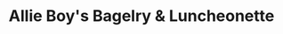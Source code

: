 ---
title: "Allie Boy's Bagelry & Luncheonette"
url: /milwaukee/allie-boys-bagelry-and-luncheonette/
shop: deli
---